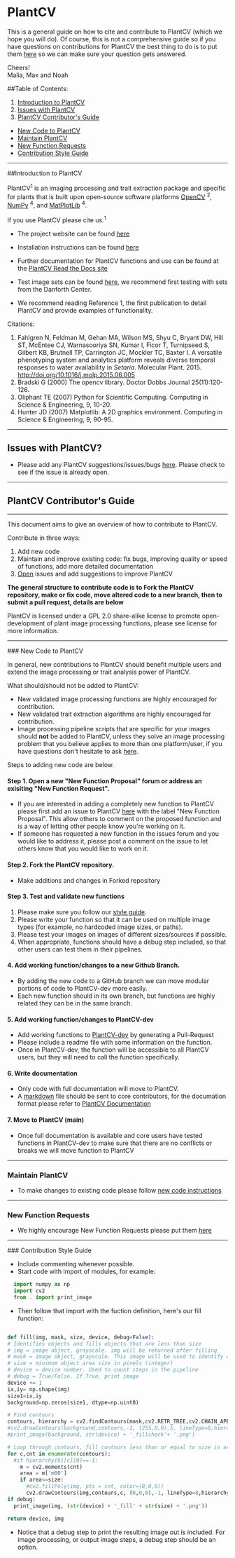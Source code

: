 # PlantCV

This is a general guide on how to cite and contribute to PlantCV (which we hope you will do).
Of course, this is not a comprehensive guide so if you have questions on contributions for PlantCV
the best thing to do is to put them [here](https://github.com/danforthcenter/plantcv/issues) so we can make sure your question gets answered.

Cheers!  
Malia, Max and Noah



##Table of Contents:
1.  [Introduction to PlantCV](#introduction)
1.  [Issues with PlantCV](#issueswithplantcv)  
2.  [PlantCV Contributor's Guide](#plantcvcontributorsguide)  
  *  [New Code to PlantCV](#newcode)  
  *  [Maintain PlantCV](#maintainplantcv)  
  *  [New Function Requests](#newfunctionrequesnts)  
  *  [Contribution Style Guide](#styleguide)

---
##<a id="introduction"></a>Introduction to PlantCV

PlantCV<sup>1</sup> is an imaging processing and trait extraction package and specific for plants
that is built upon open-source software platforms <a href="http://opencv.org/">OpenCV</a> <sup>2</sup>,
<a href="http://www.numpy.org/">NumPy</a> <sup>4</sup>, and <a href="http://matplotlib.org/">MatPlotLib</a> <sup>4</sup>.

If you use PlantCV please cite us.<sup>1</sup>

*  The project website can be found [here](http://plantcv.danforthcenter.org)

*  Installation instructions can be found [here](http://plantcv.readthedocs.io/en/latest/installation/)

*  Further documentation for PlantCV functions and use can be found at the [PlantCV Read the Docs site](http://plantcv.readthedocs.io/)

*  Test image sets can be found [here](http://plantcv.danforthcenter.org/pages/data.html), we recommend first testing with sets from the Danforth Center.

*  We recommend reading Reference 1, the first publication to detail PlantCV and provide examples of functionality.

Citations:

  1. Fahlgren N, Feldman M, Gehan MA, Wilson MS, Shyu C, Bryant DW,
     Hill ST, McEntee CJ, Warnasooriya SN, Kumar I, Ficor T,
     Turnipseed S, Gilbert KB, Brutnell TP, Carrington JC, Mockler TC,
     Baxter I.
     A versatile phenotyping system and analytics platform reveals
     diverse temporal responses to water availability in *Setaria*.
     Molecular Plant. 2015.
     http://doi.org/10.1016/j.molp.2015.06.005
  2. Bradski G (2000) The opencv library. Doctor Dobbs Journal 25(11):120-126.
  3. Oliphant TE (2007) Python for Scientific Computing. Computing in Science & Engineering, 9, 10-20.
  4. Hunter JD (2007) Matplotlib: A 2D graphics environment. Computing in Science & Engineering, 9, 90-95.

___

## <a id="issueswithplantcv"></a>Issues with PlantCV?

  * Please add any PlantCV suggestions/issues/bugs [here](https://github.com/danforthcenter/plantcv/issues).
  Please check to see if the issue is already open.  

---

## <a id="plantcvcontributorsguide"></a>PlantCV Contributor's Guide

___

This document aims to give an overview of how to contribute to PlantCV.

Contribute in three ways:  
  1.  Add new code  
  2.  Maintain and improve existing code: fix bugs, improving quality or speed of functions, add more detailed documentation  
  3.  [Open](https://github.com/danforthcenter/plantcv/issues) issues and add suggestions to improve PlantCV  

**The general structure to contribute code is to Fork the PlantCV repository, make or fix code, move altered code to a new branch, then to submit a pull request, details are below**

PlantCV is licensed under a GPL 2.0 share-alike license to promote open-development of plant image processing functions,
please see license for more information.

___
###<a id="newcode"></a> New Code to PlantCV

In general, new contributions to PlantCV should benefit multiple users and extend the image processing or trait analysis power of PlantCV.  

What should/should not be added to PlantCV:
  *  New validated image processing functions are highly encouraged for contribution.  
  *  New validated trait extraction algorithms are highly encouraged for contribution.  
  *  Image processing pipeline scripts that are specific for your images should **not** be added to PlantCV,
  unless they solve an image processing problem that you believe applies to more than one platform/user,
  if you have questions don't hesitate to ask [here](https://github.com/danforthcenter/plantcv/issues).

Steps to adding new code are below.  

####  Step 1. Open a new "New Function Proposal" forum or address an exisiting "New Function Request".

  *  If you are interested in adding a completely new function to PlantCV please first add an issue to PlantCV [here](https://github.com/danforthcenter/plantcv/issues) with the label "New Function Proposal".
  This allow others to comment on the proposed function and is a way of letting other people know you're working on it.  
  *  If someone has requested a new function in the issues forum and you would like to address it,
  please post a comment on the issue to let others know that you would like to work on it.  

#### Step 2. Fork the PlantCV repository.

  *  Make additions and changes in Forked repository

#### Step 3. Test and validate new functions

  1.  Please make sure you follow our [style guide](#styleguide).  
  2.  Please write your function so that it can be used on multiple image types (for example, no hardcoded image sizes, or paths).  
  3.  Please test your images on images of different sizes/sources if possible.
  4.  When appropriate, functions should have a debug step included, so that other users can test them in their pipelines.

#### 4. Add working function/changes to a new Github Branch.

  *  By adding the new code to a GitHub branch we can move modular portions of code to PlantCV-dev more easily.
  *  Each new function should in its own branch, but functions are highly related they can be in the same branch.

#### 5. Add working function/changes to PlantCV-dev

  *  Add working functions to [PlantCV-dev](https://github.com/danforthcenter/plantcv/tree/master/lib/plantcv/dev) by generating a Pull-Request
  *  Please include a readme file with some information on the function.
  *  Once in PlantCV-dev, the function will be accessible to all PlantCV users, but they will need to call the function specifically.

#### 6. Write documentation

  *  Only code with full documentation will move to PlantCV.
  *  A [markdown](https://guides.github.com/features/mastering-markdown/) file should be sent to core contributors, for the documation format please refer to [PlantCV Documentation](http://plantcv.danforthcenter.org/pages/documentation/)

#### 7. Move to PlantCV (main)

  *  Once full documentation is available and core users have tested functions in PlantCV-dev to make sure that there are no conflicts or breaks we will move function to PlantCV

___
### <a id="maintainplantcv"></a> Maintain PlantCV

  *  To make changes to existing code please follow [new code instructions](#newcode)
  
___
### <a id="newfunctionrequests"></a> New Function Requests

  *  We highly encourage New Function Requests please put them [here](https://github.com/danforthcenter/plantcv/issues)

___
###<a id="styleguide"></a> Contribution Style Guide

  *  Include commenting whenever possible.
  *  Start code with import of modules, for example:
  
  ```python
    import numpy as np
    import cv2
    from . import print_image
  
  ```  

  *  Then follow that import with the fuction definition, here's our fill function:  
  
  ```python
  
  def fill(img, mask, size, device, debug=False):
  # Identifies objects and fills objects that are less than size
  # img = image object, grayscale. img will be returned after filling
  # mask = image object, grayscale. This image will be used to identify contours
  # size = minimum object area size in pixels (integer)
  # device = device number. Used to count steps in the pipeline
  # debug = True/False. If True, print image
  device += 1
  ix,iy= np.shape(img)
  size1=ix,iy
  background=np.zeros(size1, dtype=np.uint8)
  
  # Find contours
  contours, hierarchy = cv2.findContours(mask,cv2.RETR_TREE,cv2.CHAIN_APPROX_NONE)
  #cv2.drawContours(background,contours,-1, (255,0,0),5, lineType=8,hierarchy=hierarchy)
  #print_image(background, str(device) + '_fillcheck'+ '.png')
  
  # Loop through contours, fill contours less than or equal to size in area
  for c,cnt in enumerate(contours):
    #if hierarchy[0][c][0]==-1:
      m = cv2.moments(cnt)
      area = m['m00']
      if area<=size:
        #cv2.fillPoly(img, pts = cnt, color=(0,0,0))
        cv2.drawContours(img,contours,c, (0,0,0),-1, lineType=8,hierarchy=hierarchy)
  if debug:
    print_image(img, (str(device) + '_fill' + str(size) + '.png'))

  return device, img
  
  ```

 *  Notice that a debug step to print the resulting image out is included. For image processing, or output image steps, a debug step should be an option.
 
 
